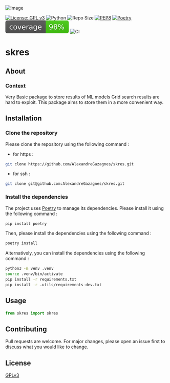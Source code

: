 ![image](./.assets/img.png)

[![License: GPL v3](https://img.shields.io/badge/License-GPLv3-blue.svg)](https://www.gnu.org/licenses/gpl-3.0)  ![Python](https://img.shields.io/badge/python-3.10.x-green.svg) ![Repo Size](https://img.shields.io/github/repo-size/Sulstice/global-chem)  [![PEP8](https://img.shields.io/badge/code%20style-pep8-orange.svg)](https://www.python.org/dev/peps/pep-0008/) [![Poetry](https://img.shields.io/endpoint?url=https://python-poetry.org/badge/v0.json)](https://python-poetry.org/) ![Coverage](./.assets/cov.svg) ![CI](https://github.com/AlexandreGazagnes/skres/actions/workflows/ci.yaml/badge.svg)

# skres

## About

### Context

Very Basic package to store results of ML models
Grid search results are hard to exploit. This package aims to store them in a more convenient way.


## Installation

### Clone the repository

Please clone the repository using the following command :

* for https :
```bash
git clone https://github.com/AlexandreGazagnes/skres.git
```
* for ssh :
```bash
git clone git@github.com:AlexandreGazagnes/skres.git
```

### Install the dependencies

The project uses [Poetry](https://python-poetry.org/) to manage its dependencies. Please install it using the following command :

```bash
pip install poetry
```

Then, please install the dependencies using the following command :

```bash
poetry install
```

Alternatively, you can install the dependencies using the following command :

```bash
python3 -m venv .venv
source .venv/bin/activate
pip install -r requirements.txt
pip install -r .utils/requirements-dev.txt
```

## Usage

```python
from skres import skres
```

## Contributing

Pull requests are welcome. For major changes, please open an issue first to discuss what you would like to change.


## License

[GPLv3](LICENSE)